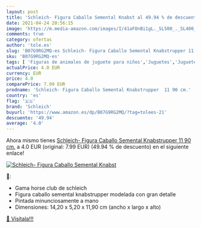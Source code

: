```yaml
---
layout: post
title: 'Schleich- Figura Caballo Semental Knabst al 49.94 % de descuento'
date: 2021-04-24 20:56:15
image: 'https://m.media-amazon.com/images/I/41aFOnBi1gL._SL500_._SL400_.jpg'
comments: true
category: ofertas
author: 'tole.es'
slug: 'B07G9RG2MQ-es Schleich- Figura Caballo Semental Knabstrupper 11 90 cm.'
sku: 'B07G9RG2MQ-es'
tags: [ 'Figuras de animales de juguete para niños','Juguetes','Juguetes y juegos','Muñecos y figuras','schleich','schleich-', ]
actualPrice: 4.0 EUR
currency: EUR
price: 4.0
comparePrice: 7.99 EUR
prodname: 'Schleich- Figura Caballo Semental Knabstrupper  11 90 cm.'
country: 'es'
flag: '🇪🇸'
brand: 'Schleich'
buyurl: 'https://www.amazon.es/dp/B07G9RG2MQ/?tag=tolees-21'
descuento: '49.94'
average: '4.0'
---
```


Ahora mismo tienes [Schleich- Figura Caballo Semental Knabstrupper  11 90 cm.](https://www.amazon.es/dp/B07G9RG2MQ/?tag=tolees-21) a 4.0 EUR (original: 7.99 EUR) (49.94 %  de descuento) en el siguiente enlace!

[![Schleich- Figura Caballo Semental Knabst](https://m.media-amazon.com/images/I/41aFOnBi1gL._SL500_._SL400_.jpg)](https://www.amazon.es/dp/B07G9RG2MQ/?tag=tolees-21)

🔎:

- Gama horse club de schleich
- Figura caballo semental knabstrupper modelada con gran detalle
- Pintada minunciosamente a mano
- Dimensiones: 14,20 x 5,20 x 11,90 cm (ancho x largo x alto)

[🛒 Visítala!!!](https://www.amazon.es/dp/B07G9RG2MQ/?tag=tolees-21)
